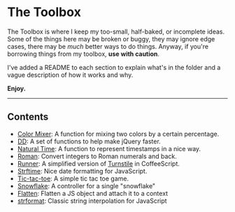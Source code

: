 # The Toolbox

The Toolbox is where I keep my too-small, half-baked, or incomplete ideas. Some of the things here may be broken or buggy, they may ignore edge cases, there may be _much_ better ways to do things. Anyway, if you're borrowing things from my toolbox, __use with caution__.

I've added a README to each section to explain what's in the folder and a vague description of how it works and why.

__Enjoy.__

--------------------------------------------------

## Contents

- [Color Mixer](color-mixer): A function for mixing two colors by a certain percentage.
- [DD](dd): A set of functions to help make jQuery faster.
- [Natural Time](naturaltime): A function to represent timestamps in a nice way.
- [Roman](roman): Convert integers to Roman numerals and back.
- [Runner](runner): A simplified version of [Turnstile](https://github.com/calebrash/turnstile) in CoffeeScript.
- [Strftime](strftime): Nice date formatting for JavaScript.
- [Tic-tac-toe](tic-tac-toe): A simple tic tac toe game.
- [Snowflake](snowflake): A controller for a single "snowflake"
- [Flatten](flatten): Flatten a JS object and attach it to a context
- [strformat](strformat): Classic string interpolation for JavaScript
